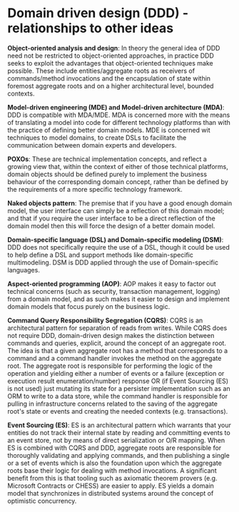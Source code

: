 # Domain driven design (DDD) - relationships to other ideas

**Object-oriented analysis and design**: In theory the general idea of DDD need not be restricted to object-oriented approaches, in practice DDD seeks to exploit the advantages that object-oriented techniques make possible. These include entities/aggregate roots as receivers of commands/method invocations and the encapsulation of state within foremost aggregate roots and on a higher architectural level, bounded contexts.

**Model-driven engineering (MDE) and Model-driven architecture (MDA)**: DDD is compatible with MDA/MDE. MDA is concerned more with the means of translating a model into code for different technology platforms than with the practice of defining better domain models. MDE is concerned wit techniques to model domains, to create DSLs to facilitate the communication between domain experts and developers. 

**POXOs**: These are technical implementation concepts, and reflect a growing view that, within the context of either of those technical platforms, domain objects should be defined purely to implement the business behaviour of the corresponding domain concept, rather than be defined by the requirements of a more specific technology framework.

**Naked objects pattern**: The premise that if you have a good enough domain model, the user interface can simply be a reflection of this domain model; and that if you require the user interface to be a direct reflection of the domain model then this will force the design of a better domain model.

**Domain-specific language (DSL) and Domain-specific modeling (DSM)**: DDD does not specifically require the use of a DSL, though it could be used to help define a DSL and support methods like domain-specific multimodeling. DSM is DDD applied through the use of Domain-specific languages.

**Aspect-oriented programming (AOP)**: AOP makes it easy to factor out technical concerns (such as security, transaction management, logging) from a domain model, and as such makes it easier to design and implement domain models that focus purely on the business logic.

**Command Query Responsibility Segregation (CQRS)**: CQRS is an architectural pattern for separation of reads from writes. While CQRS does not require DDD, domain-driven design makes the distinction between commands and queries, explicit, around the concept of an aggregate root. The idea is that a given aggregate root has a method that corresponds to a command and a command handler invokes the method on the aggregate root. The aggregate root is responsible for performing the logic of the operation and yielding either a number of events or a failure (exception or execution result enumeration/number) response OR (if Event Sourcing (ES) is not used) just mutating its state for a persister implementation such as an ORM to write to a data store, while the command handler is responsible for pulling in infrastructure concerns related to the saving of the aggregate root's state or events and creating the needed contexts (e.g. transactions).

**Event Sourcing (ES)**: ES is an architectural pattern which warrants that your entities do not track their internal state by reading and committing events to an event store, not by means of direct serialization or O/R mapping. When ES is combined with CQRS and DDD, aggregate roots are responsible for thoroughly validating and applying commands, and then publishing a single or a set of events which is also the foundation upon which the aggregate roots base their logic for dealing with method invocations. A significant benefit from this is that tooling such as axiomatic theorem provers (e.g. Microsoft Contracts or CHESS) are easier to apply. ES yields a domain model that synchronizes in distributed systems around the concept of optimistic concurrency.
